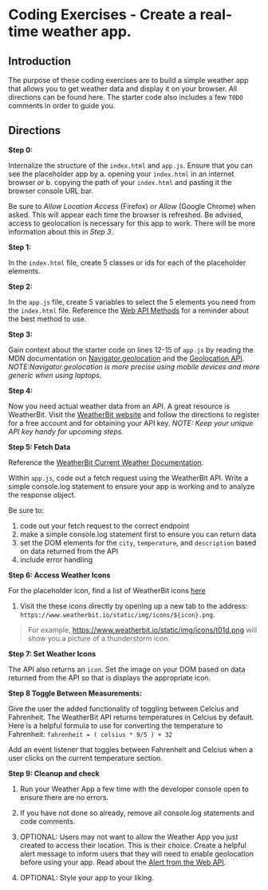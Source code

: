 # Coding Exercises - Create a real-time weather app.

## Introduction

The purpose of these coding exercises are to build a simple weather app that allows you to get weather data and display it on your browser. All directions can be found here. The starter code also includes a few `TODO` comments in order to guide you.

## Directions

**Step 0:**

Internalize the structure of the `index.html` and `app.js`. Ensure that you can see the placeholder app by
a. opening your `index.html` in an internet browser _or_
b. copying the path of your `index.html` and pasting it the browser console URL bar.

Be sure to _Allow Location Access_ (Firefox) or _Allow_ (Google Chrome) when asked. This will appear each time the browser is refreshed. Be advised, access to geolocation is necessary for this app to work. There will be more information about this in _Step 3_.

**Step 1:**

In the `index.html` file, create 5 classes or ids for each of the placeholder elements.

**Step 2:**

In the `app.js` file, create 5 variables to select the 5 elements you need from the `index.html` file. Reference the [Web API Methods](https://developer.mozilla.org/en-US/docs/Web/API/Document) for a reminder about the best method to use.

**Step 3:**

Gain context about the starter code on lines 12-15 of `app.js` by reading the MDN documentation on [Navigator.geolocation](https://developer.mozilla.org/en-US/docs/Web/API/Navigator/geolocation) and the [Geolocation API](https://developer.mozilla.org/en-US/docs/Web/API/Geolocation_API/Using_the_Geolocation_API). _NOTE:Navigator.geolocation is more precise using mobile devices and more generic when using laptops_.

**Step 4:**

Now you need actual weather data from an API. A great resource is WeatherBit. Visit the [WeatherBit website](https://www.weatherbit.io/) and follow the directions to register for a free account and for obtaining your API key. _NOTE: Keep your unique API key handy for upcoming steps._

**Step 5: Fetch Data**

Reference the [WeatherBit Current Weather Documentation](https://www.weatherbit.io/api/weather-current).

Within `app.js`, code out a fetch request using the WeatherBit API. Write a simple console.log statement to ensure your app is working and to analyze the response object.

Be sure to:

1. code out your fetch request to the correct endpoint
2. make a simple console.log statement first to ensure you can return data
3. set the DOM elements for the `city`, `temperature`, and `description` based on data returned from the API
4. include error handling

**Step 6: Access Weather Icons**

For the placeholder icon, find a list of WeatherBit icons [here](https://www.weatherbit.io/api/codes)

1. Visit the these icons directly by opening up a new tab to the address: `https://www.weatherbit.io/static/img/icons/${icon}.png`.

> For example, https://www.weatherbit.io/static/img/icons/t01d.png will show you a picture of a thunderstorm icon. 


**Step 7: Set Weather Icons**

The API also returns an `icon`. Set the image on your DOM based on data returned from the API so that is displays the appropriate icon. 

**Step 8 Toggle Between Measurements:**

Give the user the added functionality of toggling between Celcius and Fahrenheit.
The WeatherBit API returns temperatures in Celcius by default.
Here is a helpful formula to use for converting the temperature to Fahrenheit:
`fahrenheit = ( celsius * 9/5 ) + 32`

Add an event listener that toggles between Fahrenheit and Celcius when a user clicks on the current temperature section.

**Step 9: Cleanup and check**

1. Run your Weather App a few time with the developer console open to ensure there are no errors.
2. If you have not done so already, remove all console.log statements and code comments.

3. OPTIONAL: Users may not want to allow the Weather App you just created to access their location. This is their choice. Create a helpful alert message to inform users that they will need to enable geolocation before using your app. Read about the [Alert from the Web API](https://developer.mozilla.org/en-US/docs/Web/API/Window/alert).

4. OPTIONAL: Style your app to your liking.
